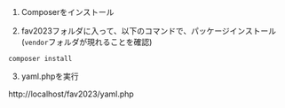 1. Composerをインストール

2. fav2023フォルダに入って、以下のコマンドで、パッケージインストール
(``vendor``フォルダが現れることを確認)
```
composer install
```


3. yaml.phpを実行

  http://localhost/fav2023/yaml.php
